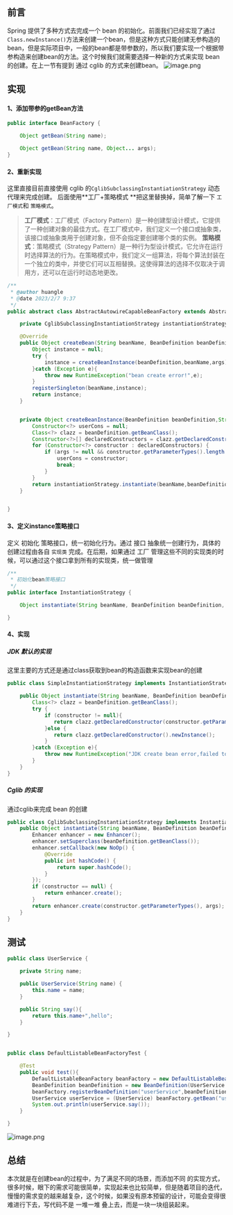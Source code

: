 ## 前言
Spring 提供了多种方式去完成一个 bean 的初始化。前面我们已经实现了通过 `Class.newInstance()`方法来创建一个bean，但是这种方式只能创建无参构造的bean，但是实际项目中，一般的bean都是带参数的，所以我们要实现一个根据带参构造来创建bean的方法。这个时候我们就需要选择一种新的方式来实现 bean 的创建。在上一节有提到 通过 cglib 的方式来创建bean。
![image.png](https://cdn.nlark.com/yuque/0/2023/png/2869098/1675757601167-c432c664-8a09-4607-b054-feda3e153447.png#averageHue=%2395fa33&clientId=u635e9ef9-17cd-4&from=paste&height=317&id=udc7c3177&name=image.png&originHeight=317&originWidth=718&originalType=binary&ratio=1&rotation=0&showTitle=false&size=21841&status=done&style=none&taskId=u5ea93ff3-e399-4419-8755-345e2bbaf7a&title=&width=718)
## 实现
#### 1、添加带参的getBean方法
```java
public interface BeanFactory {

    Object getBean(String name);

    Object getBean(String name, Object... args);
}
```
#### 2、重新实现
这里直接目前直接使用 cglib 的`CglibSubclassingInstantiationStrategy` 动态代理来完成创建。
后面使用**工厂+策略模式 **把这里替换掉，简单了解一下 `工厂模式`和 `策略模式`。
> **工厂模式**：工厂模式（Factory Pattern）是一种创建型设计模式，它提供了一种创建对象的最佳方式。在工厂模式中，我们定义一个接口或抽象类，该接口或抽象类用于创建对象，但不会指定要创建哪个类的实例。
> **策略模式**：策略模式（Strategy Pattern）是一种行为型设计模式，它允许在运行时选择算法的行为。在策略模式中，我们定义一组算法，将每个算法封装在一个独立的类中，并使它们可以互相替换。这使得算法的选择不仅取决于调用方，还可以在运行时动态地更改。

```java
/**
 * @author huangle
 * @date 2023/2/7 9:37
 */
public abstract class AbstractAutowireCapableBeanFactory extends AbstractBeanFactory{

    private CglibSubclassingInstantiationStrategy instantiationStrategy = new CglibSubclassingInstantiationStrategy();

    @Override
    public Object createBean(String beanName, BeanDefinition beanDefinition,Object[] args) {
        Object instance = null;
        try {
            instance = createBeanInstance(beanDefinition,beanName,args);
        }catch (Exception e){
            throw new RuntimeException("bean create error!",e);
        }
        registerSingleton(beanName,instance);
        return instance;
    }


    private Object createBeanInstance(BeanDefinition beanDefinition,String beanName,Object[] args){
        Constructor<?> userCons = null;
        Class<?> clazz = beanDefinition.getBeanClass();
        Constructor<?>[] declaredConstructors = clazz.getDeclaredConstructors();
        for (Constructor<?> constructor : declaredConstructors) {
            if (args != null && constructor.getParameterTypes().length == args.length){
                userCons = constructor;
                break;
            }
        }
        return instantiationStrategy.instantiate(beanName,beanDefinition,userCons,args);
    }


}

```
#### 3、定义instance策略接口
定义 初始化 策略接口，统一初始化行为。通过 接口 抽象统一创建行为，具体的创建过程由各自 `实现类` 完成。在后期，如果通过 工厂 管理这些不同的实现类的时候，可以通过这个接口拿到所有的实现类，统一做管理
```java
/**
 * 初始化bean策略接口
 */
public interface InstantiationStrategy {

    Object instantiate(String beanName, BeanDefinition beanDefinition, Constructor<?> constructor, Object[] args);

}
```
#### 4、实现
##### JDK 默认的实现
这里主要的方式还是通过class获取到bean的构造函数来实现bean的创建
```java
public class SimpleInstantiationStrategy implements InstantiationStrategy{

    public Object instantiate(String beanName, BeanDefinition beanDefinition, Constructor<?> constructor, Object[] args) {
        Class<?> clazz = beanDefinition.getBeanClass();
        try {
            if (constructor != null){
               return clazz.getDeclaredConstructor(constructor.getParameterTypes()).newInstance(args);
            }else {
               return clazz.getDeclaredConstructor().newInstance();
            }
        }catch (Exception e){
            throw new RuntimeException("JDK create bean error,failed to create ["+clazz.getName()+"]!");
        }
    }
}
```
##### Cglib 的实现
通过cglib来完成 bean 的创建
```java
public class CglibSubclassingInstantiationStrategy implements InstantiationStrategy {
    public Object instantiate(String beanName, BeanDefinition beanDefinition, Constructor<?> constructor, Object[] args) {
        Enhancer enhancer = new Enhancer();
        enhancer.setSuperclass(beanDefinition.getBeanClass());
        enhancer.setCallback(new NoOp() {
            @Override
            public int hashCode() {
                return super.hashCode();
            }
        });
        if (constructor == null) {
            return enhancer.create();
        }
        return enhancer.create(constructor.getParameterTypes(), args);
    }
}

```
## 测试
```java
public class UserService {

    private String name;

    public UserService(String name) {
        this.name = name;
    }

    public String say(){
        return this.name+",hello";
    }

}


public class DefaultListableBeanFactoryTest {

    @Test
    public void test(){
        DefaultListableBeanFactory beanFactory = new DefaultListableBeanFactory();
        BeanDefinition beanDefinition = new BeanDefinition(UserService.class);
        beanFactory.registerBeanDefinition("userService",beanDefinition);
        UserService userService = (UserService) beanFactory.getBean("userService","Anoxia");
        System.out.println(userService.say());
    }

}
```
![image.png](https://cdn.nlark.com/yuque/0/2023/png/2869098/1675759002107-7e047277-58a1-48ef-8f6b-c60437e2e5d6.png#averageHue=%232b313b&clientId=u635e9ef9-17cd-4&from=paste&height=122&id=uaaf7f2bb&name=image.png&originHeight=122&originWidth=999&originalType=binary&ratio=1&rotation=0&showTitle=false&size=21739&status=done&style=none&taskId=u1246d26e-a5a1-4bea-af5e-14f2eacc90a&title=&width=999)
## 总结
本次就是在创建bean的过程中，为了满足不同的场景，而添加不同 的实现方式，很多时候，眼下的需求可能很简单，实现起来也比较简单，但是随着项目的迭代，慢慢的需求变的越来越复杂，这个时候，如果没有原本预留的设计，可能会变得很难进行下去，写代码不是 一堆一堆 叠上去，而是一块一块组装起来。
